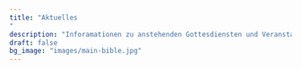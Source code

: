 ```yaml
---
title: "Aktuelles
"
description: "Inforamationen zu anstehenden Gottesdiensten und Veranstaltungen"
draft: false
bg_image: "images/main-bible.jpg"
---
```

